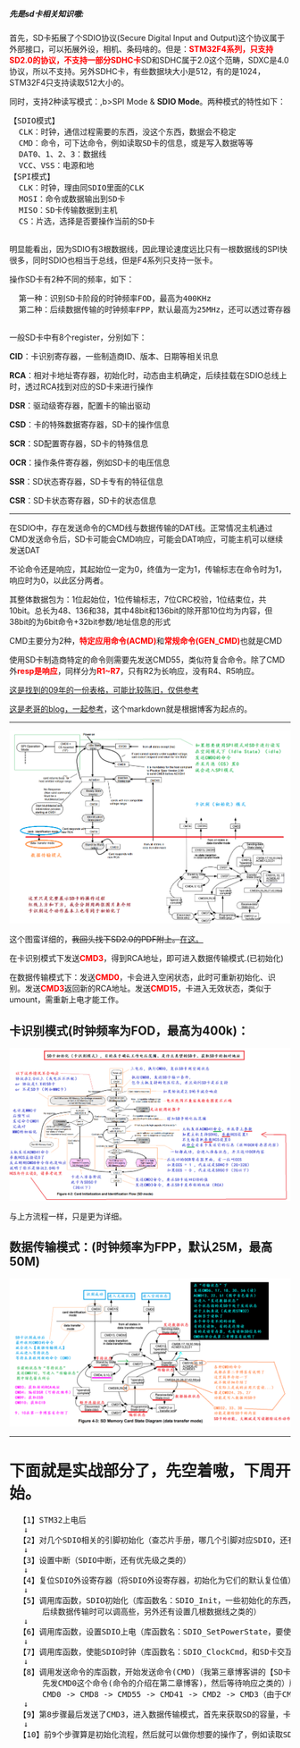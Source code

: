 <h5>先是sd卡相关知识嗷:</h5>
  <p>首先，SD卡拓展了个SDIO协议(Secure Digital Input and Output)这个协议属于外部接口，可以拓展外设，相机、条码啥的。但是：<b style="color:red;">STM32F4系列，只支持SD2.0的协议，不支持一部分SDHC卡</b>SD和SDHC属于2.0这个范畴，SDXC是4.0协议，所以不支持。另外SDHC卡，有些数据块大小是512，有的是1024，STM32F4只支持读取512大小的。</p>
  <p>同时，支持2种读写模式：,b>SPI Mode</b> & <b>SDIO Mode</b>。两种模式的特性如下：</p>
  <pre>
【SDIO模式】
  CLK：时钟，通信过程需要的东西，没这个东西，数据会不稳定
  CMD：命令，可下达命令，例如读取SD卡的信息，或是写入数据等等
  DAT0、1、2、3：数据线
  VCC、VSS：电源和地
【SPI模式】
  CLK：时钟，理由同SDIO里面的CLK
  MOSI：命令或数据输出到SD卡
  MISO：SD卡传输数据到主机
  CS：片选，选择是否要操作当前的SD卡
  </pre>
  <p>明显能看出，因为SDIO有3根数据线，因此理论速度远比只有一根数据线的SPI快很多，同时SDIO也相当于总线，但是F4系列只支持一张卡。</p>
  <p>操作SD卡有2种不同的频率，如下：</p>
  <pre>
  第一种：识别SD卡阶段的时钟频率FOD，最高为400KHz
  第二种：后续数据传输的时钟频率FPP，默认最高为25MHz，还可以透过寄存器修改，修改后最高为50MHz。
  </pre>
  <p>一般SD卡中有8个register，分别如下：</p>
  <p><b>CID</b>：卡识别寄存器，一些制造商ID、版本、日期等相关讯息</p>
  <p><b>RCA</b>：相对卡地址寄存器，初始化时，动态由主机确定，后续挂载在SDIO总线上时，透过RCA找到对应的SD卡来进行操作</p>
  <p><b>DSR</b>：驱动级寄存器，配置卡的输出驱动</p>
  <p><b>CSD</b>：卡的特殊数据寄存器，SD卡的操作信息</p>
  <p><b>SCR</b>：SD配置寄存器，SD卡的特殊信息</p>
  <p><b>OCR</b>：操作条件寄存器，例如SD卡的电压信息</p>
  <p><b>SSR</b>：SD状态寄存器，SD卡专有的特征信息</p>
  <p><b>CSR</b>：SD卡状态寄存器，SD卡的状态信息</p>
  
  <hr>
  
  <p>在SDIO中，存在发送命令的CMD线与数据传输的DAT线。正常情况主机通过CMD发送命令后，SD卡可能会CMD响应，可能会DAT响应，可能主机可以继续发送DAT</p>
  <p>不论命令还是响应，其起始位一定为0，终值为一定为1，传输标志在命令时为1，响应时为0，以此区分两者。</p>
  <p>其整体数据包为：1位起始位，1位传输标志，7位CRC校验，1位结束位，共10bit。总长为48、136和38，其中48bit和136bit的除开那10位均为内容，但38bit的为6bit命令+32bit参数/地址信息的形式 </p>
  <p>CMD主要分为2种，<b style="color:red;">特定应用命令(ACMD)</b>和<b style="color:red;">常规命令(GEN_CMD)</b>也就是CMD</p>
  <p>使用SD卡制造商特定的命令则需要先发送CMD55，类似符复合命令。除了CMD外<b style="color:red;">resp是响应</b>，同样分为<b style="color:red;">R1~R7</b>，只有R2为长响应，没有R4、R5响应。</p>
  <p><a href="https://github.com/xjc147896325/Cross-hardware-recording/blob/main/SD_command%20and%20register%20list.pdf" target="_blank">这是找到的09年的一份表格，可能比较陈旧，仅供参考</a></p>
  <p><a href="https://www.cnblogs.com/PureHeart/p/12015635.html" target="_blank">这是老哥的blog，一起参考</a>，这个markdown就是根据博客为起点的。</p>
    
  <hr>

  <p><img src="sd_card_rw.png" alt="check github.com/xjc147896325/Cross-hardware-recording"></p>
  <p>这个图蛮详细的，<del><strike>我回头找下SD2.0的PDF附上。</strike></del><!-- 这里~与<del>都不好使，还是<strike>好用 --><a href="https://github.com/xjc147896325/Cross-hardware-recording/blob/main/SD2.0%E5%8D%8F%E8%AE%AE%E6%A0%87%E5%87%86%E5%AE%8C%E6%95%B4%E7%89%88.pdf" target="_blank">在这。</a></p>
  <p>在卡识别模式下发送<b style="color:red;">CMD3</b>，得到RCA地址，即可进入数据传输模式.(已初始化)</p>
  <p>在数据传输模式下：发送<b style="color:red;">CMD0</b>，卡会进入空闲状态，此时可重新初始化、识别。发送<b style="color:red;">CMD3</b>返回新的RCA地址。发送<b style="color:red;">CMD15</b>，卡进入无效状态，类似于umount，需重新上电才能工作。</p>
  <h2>卡识别模式(时钟频率为FOD，最高为400k)：</h2>
  <p><img src="card_identify_mode.png" alt="check github.com/xjc147896325/Cross-hardware-recording"></p>
  <p>与上方流程一样，只是更为详细。</p>
  <h2>数据传输模式：(时钟频率为FPP，默认25M，最高50M)</h2>
  <p><img src="data_translation_mode.png" alt="check github.com/xjc147896325/Cross-hardware-recording"></p>
  <hr>
  <h1>下面就是实战部分了，先空着嗷，下周开始。</h1>
  <pre>
  【1】STM32上电后
   ↓
  【2】对几个SDIO相关的引脚初始化（查芯片手册，哪几个引脚对应SDIO，还有时钟也要设置）
   ↓
  【3】设置中断（SDIO中断，还有优先级之类的）
   ↓
  【4】复位SDIO外设寄存器（将SDIO外设寄存器，初始化为它们的默认复位值）
   ↓
  【5】调用库函数，SDIO初始化（库函数名：SDIO_Init，一些初始化的东西，例如频率，卡识别时要先设400K，
       后续数据传输时可以调高些，另外还有设置几根数据线之类的）
   ↓
  【6】调用库函数，设置SDIO上电（库函数名：SDIO_SetPowerState，要使用SD卡，就要把电源打开）
   ↓
  【7】调用库函数，使能SDIO时钟（库函数名：SDIO_ClockCmd，和SD卡交互数据需要时钟）
   ↓
  【8】调用发送命令的库函数，开始发送命令(CMD)（我第三章博客讲的【SD卡操作流程】，卡识别（卡识别模式）的时候，
       先发CMD0这个命令(命令的介绍在第二章博客)，然后等待响应之类的）所以第8步骤的命令发送顺序是：
       CMD0 -> CMD8 -> CMD55 -> CMD41 -> CMD2 -> CMD3（由于CMD41是特定应用命令，在CMD41之前，必须发送CMD55）
   ↓
  【9】第8步骤最后发送了CMD3，进入数据传输模式，首先来获取SD的容量，卡的块大小之类的信息（发送CMD9命令）
   ↓
  【10】前9个步骤算是初始化流程，然后就可以做你想要的操作了，例如读取SD卡，或是写入数据，擦除SD卡等等
  </pre>
